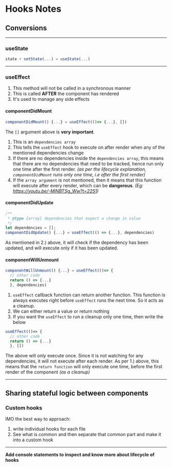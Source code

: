# Hooks Notes

## Conversions

---

### useState

```javascript
state + setState(...) = useState(...)
```

---

### useEffect

1. This method will not be called in a synchronous manner
2. This is called **AFTER** the component has rendered
3. It's used to manage any side effects

#### componentDidMount

```javascript
componentDidMount() {...} = useEffect(()=> {...}, [])
```

The `[]` argument above is **very important**.

1. This is an `dependencies array`
2. This tells the `useEffect` hook to execute on after render when any of the mentioned dependencies change
3. If there are no dependencies inside the `dependencies array`, this means that there are no dependencies that need to be tracked, hence run only one time after the first render. _(as per the lifecycle explanation, `componentDidMount` runs only one time, i.e after the first render)_
4. If the `array argument` is not mentioned, then it means that this function will execute after every render, which can be **dangerous**. _(Eg: https://youtu.be/-MlNBTSg_Ww?t=2251)_

#### componentDidUpdate

```javascript
/**
 * @type {array} dependencies that expect a change in value
 */
let dependencies = [];
componentDidUpdate() {...} = useEffect(() => {...}, dependencies)
```

As mentioned in 2.) above, it will check if the dependency has been updated, and will execute only if it has been updated.

#### componentWillUnmount

```javascript
componentWillUnmount() {...} = useEffect(()=> {
  // other code
  return () => {...}
  }, dependencies)
```

1. `useEffect` callback function can return another function. This function is always executes right before `useEffect` runs the next time. So it acts as a cleanup.
2. We can either return a value or return nothing
3. If you want the `useEffect` to run a cleanup only one time, then write the below

```javascript
useEffect(()=> {
  // other code
  return () => {...}
  }, [])
```

The above will only execute once. Since it is not watching for any dependencies, it will not execute after each render.
As per 1.) above, this means that the `return function` will only execute one time, before the first render of the component _(as a cleanup)_

---

## Sharing stateful logic between components

### Custom hooks

IMO the best way to approach:

1. write individual hooks for each file
2. See what is common and then separate that common part and make it into a custom hook

---

**Add console statements to inspect and know more about lifecycle of hooks**
